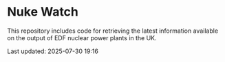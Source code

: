 # Nuke Watch

This repository includes code for retrieving the latest information available on the output of EDF nuclear power plants in the UK.

Last updated: 2025-07-30 19:16